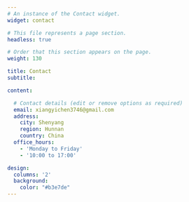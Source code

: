 ```yaml
---
# An instance of the Contact widget.
widget: contact

# This file represents a page section.
headless: true

# Order that this section appears on the page.
weight: 130

title: Contact
subtitle:

content:

  # Contact details (edit or remove options as required)
  email: xiangyichen3746@gmail.com
  address: 
    city: Shenyang
    region: Hunnan
    country: China
  office_hours:
    - 'Monday to Friday'
    - '10:00 to 17:00'

design:
  columns: '2'
  background:
    color: "#b3e7de"
---
```

